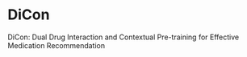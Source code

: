 # DiCon
DiCon: Dual Drug Interaction and Contextual Pre-training for Effective Medication Recommendation
